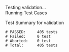
Testing validation...</br>
Running Test Cases

Test Summary for validation

    # PASSED:     405 tests
    # Failed:     0 test
    # Aborted:    0 test
    # Total:      405 tests
